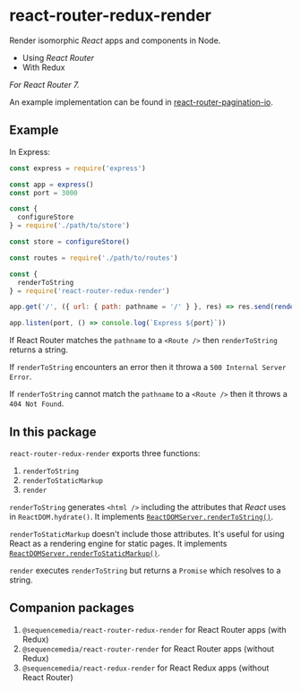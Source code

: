 # react-router-redux-render

Render isomorphic _React_ apps and components in Node.

- Using _React Router_
- With Redux

_For React Router 7._

An example implementation can be found in [react-router-pagination-io](http://github.com/sequencemedia/react-router-pagination-io.git).

## Example

In Express:

```javascript
const express = require('express')

const app = express()
const port = 3000

const {
  configureStore
} = require('./path/to/store')

const store = configureStore()

const routes = require('./path/to/routes')

const {
  renderToString
} = require('react-router-redux-render')

app.get('/', ({ url: { path: pathname = '/' } }, res) => res.send(renderToString(store, routes, pathname)))

app.listen(port, () => console.log(`Express ${port}`))
```

If React Router matches the `pathname` to a `<Route />` then `renderToString` returns a string.

If `renderToString` encounters an error then it throwa a `500 Internal Server Error`.

If `renderToString` cannot match the `pathname` to a `<Route />` then it throws a `404 Not Found`.

## In this package

`react-router-redux-render` exports three functions:

1. `renderToString`
2. `renderToStaticMarkup`
3. `render`

`renderToString` generates `<html />` including the attributes that _React_ uses in `ReactDOM.hydrate()`. It implements [`ReactDOMServer.renderToString()`](https://react.dev/reference/react-dom/server/renderToString).

`renderToStaticMarkup` doesn't include those attributes. It's useful for using React as a rendering engine for static pages. It implements [`ReactDOMServer.renderToStaticMarkup()`](https://react.dev/reference/react-dom/server/renderToStaticMarkup).

`render` executes `renderToString` but returns a `Promise` which resolves to a string.

## Companion packages

1. `@sequencemedia/react-router-redux-render` for React Router apps (with Redux)
2. `@sequencemedia/react-router-render` for React Router apps (without Redux)
3. `@sequencemedia/react-redux-render` for React Redux apps (without React Router)
